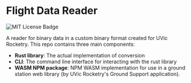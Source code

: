 # Flight Data Reader

![MIT License Badge](https://img.shields.io/badge/license-MIT-blue)

A reader for binary data in a custom binary format created for UVic Rocketry.
This repo contains three main components:
* **Rust library**: The actual implementation of conversion
* **CLI**: The command line interface for interacting with the rust library
* **WASM NPM package**: NPM WASM implementation for use in a ground station web library (by UVic Rocketry's Ground Support application).